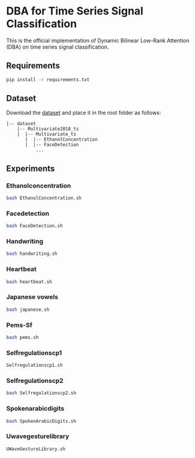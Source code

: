 # DBA for Time Series Signal Classification

This is the official implementation of Dynamic Bilinear Low-Rank Attention (DBA) on time series signal classification.

## Requirements
```bash
pip install -r requirements.txt
```

## Dataset
Download the [dataset](http://www.timeseriesclassification.com/Downloads/Archives/Multivariate2018_ts.zip) and place it in the root folder as follows:

```angular2html
|-- dataset
	|-- Multivariate2018_ts
	|  |-- Multivariate_ts
	   |  |-- EthanolConcentration
       |  |-- FaceDetection
           ...
```

## Experiments
### Ethanolconcentration
```bash
bash EthanolConcentration.sh
```
### Facedetection
```bash
bash FaceDetection.sh
```
### Handwriting
```bash
bash handwriting.sh
```
### Heartbeat
```bash
bash heartbeat.sh
```
### Japanese vowels
```bash
bash japanese.sh
```
### Pems-Sf
```bash
bash pems.sh
```
### Selfregulationscp1
```bash
Selfregulationscp1.sh
```
### Selfregulationscp2
```bash
bash Selfregulationscp2.sh
```
### Spokenarabicdigits
```bash
bash SpokenArabicDigits.sh
```
### Uwavegesturelibrary
```bash
UWaveGestureLibrary.sh
```